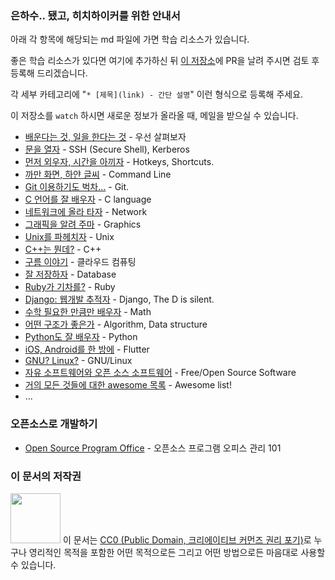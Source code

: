 ### 은하수.. 됐고, 히치하이커를 위한 안내서

아래 각 항목에 해당되는 md 파일에 가면 학습 리소스가 있습니다.

좋은 학습 리소스가 있다면 여기에 추가하신 뒤 [이 저장소](https://github.com/innovationacademy-kr/hitchhikers_guide)에 PR을 날려 주시면 검토 후 등록해 드리겠습니다.

각 세부 카테고리에 "`* [제목](link) - 간단 설명`" 이런 형식으로 등록해 주세요.

이 저장소를 `watch` 하시면 새로운 정보가 올라올 때, 메일을 받으실 수 있습니다.

* [배운다는 것, 일을 한다는 것](softskill.md) - 우선 살펴보자
* [문을 열자](intra.md) - SSH (Secure Shell), Kerberos
* [먼저 외우자, 시간을 아끼자](hotkeys.md) - Hotkeys, Shortcuts.
* [까만 화면, 하얀 글씨](cmd.md) - Command Line
* [Git 이용하기도 벅차...](git.md) - Git.
* [C 언어를 잘 배우자](c.md) - C language
* [네트워크에 올라 타자](network.md) - Network
* [그래픽을 알려 주마](graphic.md) - Graphics
* [Unix를 파헤치자](unix.md) - Unix
* [C++는 뭔데?](cpp.md) - C++
* [구름 이야기](cloud.md) - 클라우드 컴퓨팅
* [잘 저장하자](database.md) - Database
* [Ruby가 기차를?](rubyonrails.md) - Ruby
* [Django: 웹개발 추적자](django.md) - Django, The D is silent.
* [수학 필요한 만큼만 배우자](math.md) - Math
* [어떤 구조가 좋은가](algorithm.md) - Algorithm, Data structure
* [Python도 잘 배우자](python.md) - Python
* [iOS, Android를 한 방에](flutter.md) - Flutter
* [GNU? Linux?](gnulinux.md) - GNU/Linux
* [자유 소프트웨어와 오픈 소스 소프트웨어](foss.md) - Free/Open Source Software
* [거의 모든 것들에 대한 awesome 목록](awesome.md) - Awesome list!
* ...

### 오픈소스로 개발하기
* [Open Source Program Office](https://github.com/innovationacademy-kr/ospo101) - 오픈소스 프로그램 오피스 관리 101

### 이 문서의 저작권

<img src="https://mirrors.creativecommons.org/presskit/buttons/88x31/png/cc-zero.png" width="80px"></img>
이 문서는 [CC0 (Public Domain, 크리에이티브 커먼즈 권리 포기)](LICENSE)로 누구나 영리적인 목적을 포함한 어떤 목적으로든 그리고 어떤 방법으로든 마음대로 사용할 수 있습니다.
